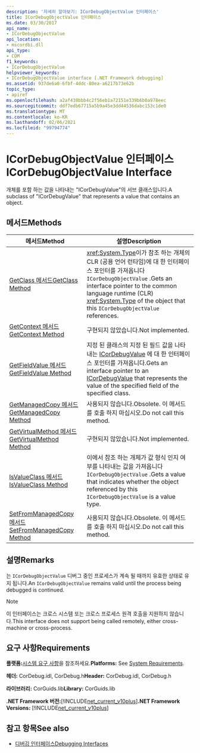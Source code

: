 ```yaml
---
description: '자세히 알아보기: ICorDebugObjectValue 인터페이스'
title: ICorDebugObjectValue 인터페이스
ms.date: 03/30/2017
api_name:
- ICorDebugObjectValue
api_location:
- mscordbi.dll
api_type:
- COM
f1_keywords:
- ICorDebugObjectValue
helpviewer_keywords:
- ICorDebugObjectValue interface [.NET Framework debugging]
ms.assetid: 937de6a0-6fbf-4ddc-80ea-a6217b73e62b
topic_type:
- apiref
ms.openlocfilehash: a2af438bbb4c2f56eb1a72151e339b6b0a978eec
ms.sourcegitcommit: ddf7edb67715a5b9a45e3dd44536dabc153c1de0
ms.translationtype: MT
ms.contentlocale: ko-KR
ms.lasthandoff: 02/06/2021
ms.locfileid: "99794774"
---
```

# <a name="icordebugobjectvalue-interface"></a><span data-ttu-id="be28f-103">ICorDebugObjectValue 인터페이스</span><span class="sxs-lookup"><span data-stu-id="be28f-103">ICorDebugObjectValue Interface</span></span>

<span data-ttu-id="be28f-104">개체를 포함 하는 값을 나타내는 "ICorDebugValue"의 서브 클래스입니다.</span><span class="sxs-lookup"><span data-stu-id="be28f-104">A subclass of "ICorDebugValue" that represents a value that contains an object.</span></span>  
  
## <a name="methods"></a><span data-ttu-id="be28f-105">메서드</span><span class="sxs-lookup"><span data-stu-id="be28f-105">Methods</span></span>  
  
|<span data-ttu-id="be28f-106">메서드</span><span class="sxs-lookup"><span data-stu-id="be28f-106">Method</span></span>|<span data-ttu-id="be28f-107">설명</span><span class="sxs-lookup"><span data-stu-id="be28f-107">Description</span></span>|  
|------------|-----------------|  
|[<span data-ttu-id="be28f-108">GetClass 메서드</span><span class="sxs-lookup"><span data-stu-id="be28f-108">GetClass Method</span></span>](icordebugobjectvalue-getclass-method.md)|<span data-ttu-id="be28f-109"><xref:System.Type>이가 참조 하는 개체의 CLR (공용 언어 런타임)에 대 한 인터페이스 포인터를 가져옵니다 `ICorDebugObjectValue` .</span><span class="sxs-lookup"><span data-stu-id="be28f-109">Gets an interface pointer to the common language runtime (CLR) <xref:System.Type> of the object that this `ICorDebugObjectValue` references.</span></span>|  
|[<span data-ttu-id="be28f-110">GetContext 메서드</span><span class="sxs-lookup"><span data-stu-id="be28f-110">GetContext Method</span></span>](icordebugobjectvalue-getcontext-method.md)|<span data-ttu-id="be28f-111">구현되지 않았습니다.</span><span class="sxs-lookup"><span data-stu-id="be28f-111">Not implemented.</span></span>|  
|[<span data-ttu-id="be28f-112">GetFieldValue 메서드</span><span class="sxs-lookup"><span data-stu-id="be28f-112">GetFieldValue Method</span></span>](icordebugobjectvalue-getfieldvalue-method.md)|<span data-ttu-id="be28f-113">지정 된 클래스의 지정 된 필드 값을 나타내는 [ICorDebugValue](icordebugvalue-interface.md) 에 대 한 인터페이스 포인터를 가져옵니다.</span><span class="sxs-lookup"><span data-stu-id="be28f-113">Gets an interface pointer to an [ICorDebugValue](icordebugvalue-interface.md) that represents the value of the specified field of the specified class.</span></span>|  
|[<span data-ttu-id="be28f-114">GetManagedCopy 메서드</span><span class="sxs-lookup"><span data-stu-id="be28f-114">GetManagedCopy Method</span></span>](icordebugobjectvalue-getmanagedcopy-method.md)|<span data-ttu-id="be28f-115">사용되지 않습니다.</span><span class="sxs-lookup"><span data-stu-id="be28f-115">Obsolete.</span></span> <span data-ttu-id="be28f-116">이 메서드를 호출 하지 마십시오.</span><span class="sxs-lookup"><span data-stu-id="be28f-116">Do not call this method.</span></span>|  
|[<span data-ttu-id="be28f-117">GetVirtualMethod 메서드</span><span class="sxs-lookup"><span data-stu-id="be28f-117">GetVirtualMethod Method</span></span>](icordebugobjectvalue-getvirtualmethod-method.md)|<span data-ttu-id="be28f-118">구현되지 않았습니다.</span><span class="sxs-lookup"><span data-stu-id="be28f-118">Not implemented.</span></span>|  
|[<span data-ttu-id="be28f-119">IsValueClass 메서드</span><span class="sxs-lookup"><span data-stu-id="be28f-119">IsValueClass Method</span></span>](icordebugobjectvalue-isvalueclass-method.md)|<span data-ttu-id="be28f-120">이에서 참조 하는 개체가 값 형식 인지 여부를 나타내는 값을 가져옵니다 `ICorDebugObjectValue` .</span><span class="sxs-lookup"><span data-stu-id="be28f-120">Gets a value that indicates whether the object referenced by this `ICorDebugObjectValue` is a value type.</span></span>|  
|[<span data-ttu-id="be28f-121">SetFromManagedCopy 메서드</span><span class="sxs-lookup"><span data-stu-id="be28f-121">SetFromManagedCopy Method</span></span>](icordebugobjectvalue-setfrommanagedcopy-method.md)|<span data-ttu-id="be28f-122">사용되지 않습니다.</span><span class="sxs-lookup"><span data-stu-id="be28f-122">Obsolete.</span></span> <span data-ttu-id="be28f-123">이 메서드를 호출 하지 마십시오.</span><span class="sxs-lookup"><span data-stu-id="be28f-123">Do not call this method.</span></span>|  
  
## <a name="remarks"></a><span data-ttu-id="be28f-124">설명</span><span class="sxs-lookup"><span data-stu-id="be28f-124">Remarks</span></span>  

 <span data-ttu-id="be28f-125">는 `ICorDebugObjectValue` 디버그 중인 프로세스가 계속 될 때까지 유효한 상태로 유지 됩니다.</span><span class="sxs-lookup"><span data-stu-id="be28f-125">An `ICorDebugObjectValue` remains valid until the process being debugged is continued.</span></span>  
  
> [!NOTE]
> <span data-ttu-id="be28f-126">이 인터페이스는 크로스 시스템 또는 크로스 프로세스 원격 호출을 지원하지 않습니다.</span><span class="sxs-lookup"><span data-stu-id="be28f-126">This interface does not support being called remotely, either cross-machine or cross-process.</span></span>  
  
## <a name="requirements"></a><span data-ttu-id="be28f-127">요구 사항</span><span class="sxs-lookup"><span data-stu-id="be28f-127">Requirements</span></span>  

 <span data-ttu-id="be28f-128">**플랫폼:**[시스템 요구 사항](../../get-started/system-requirements.md)을 참조하세요.</span><span class="sxs-lookup"><span data-stu-id="be28f-128">**Platforms:** See [System Requirements](../../get-started/system-requirements.md).</span></span>  
  
 <span data-ttu-id="be28f-129">**헤더:** CorDebug.idl, CorDebug.h</span><span class="sxs-lookup"><span data-stu-id="be28f-129">**Header:** CorDebug.idl, CorDebug.h</span></span>  
  
 <span data-ttu-id="be28f-130">**라이브러리:** CorGuids.lib</span><span class="sxs-lookup"><span data-stu-id="be28f-130">**Library:** CorGuids.lib</span></span>  
  
 <span data-ttu-id="be28f-131">**.NET Framework 버전:**[!INCLUDE[net_current_v10plus](../../../../includes/net-current-v10plus-md.md)]</span><span class="sxs-lookup"><span data-stu-id="be28f-131">**.NET Framework Versions:** [!INCLUDE[net_current_v10plus](../../../../includes/net-current-v10plus-md.md)]</span></span>  
  
## <a name="see-also"></a><span data-ttu-id="be28f-132">참고 항목</span><span class="sxs-lookup"><span data-stu-id="be28f-132">See also</span></span>

- [<span data-ttu-id="be28f-133">디버깅 인터페이스</span><span class="sxs-lookup"><span data-stu-id="be28f-133">Debugging Interfaces</span></span>](debugging-interfaces.md)
